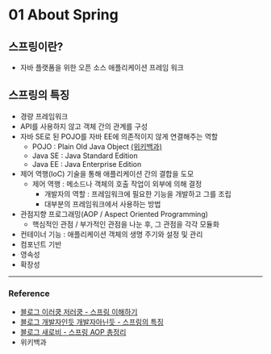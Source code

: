 # 01 About Spring

## 스프링이란?

- 자바 플랫폼을 위한 오픈 소스 애플리케이션 프레임 워크



## 스프링의 특징

- 경량 프레임워크
- API를 사용하지 않고 객체 간의 관계를 구성
- 자바 SE로 된 POJO를 자바 EE에 의존적이지 않게 연결해주는 역할
  - POJO : Plain Old Java Object [(위키백과)](https://ko.wikipedia.org/wiki/Plain_Old_Java_Object)
  - Java SE : Java Standard Edition
  - Java EE : Java Enterprise Edition
- 제어 역행(IoC) 기술을 통해 애플리케이션 간의 결합을 도모
  - 제어 역행 : 메소드나 객체의 호출 작업이 외부에 의해 결정
    - 개발자의 역할 : 프레임워크에 필요한 기능을 개발하고 그를 조립
    - 대부분의 프레임워크에서 사용하는 방법
- 관점지향 프로그래밍(AOP / Aspect Oriented Programming)
  - 핵심적인 관점 / 부가적인 관점을 나눈 후, 그 관점을 각각 모듈화
- 컨테이너 기능 : 애플리케이션 객체의 생명 주기와 설정 및 관리
- 컴포넌트 기반
- 영속성
- 확장성



---

### Reference

- [블로그 이러쿵 저러쿵 - 스프링 이해하기](https://ooz.co.kr/170)
- [블로그 개발자인듯 개발자아닌듯 - 스프링의 특징](https://nanamix.tistory.com/496)
- [블로그 새로비 - 스프링 AOP 총정리](https://engkimbs.tistory.com/746)
- 위키백과